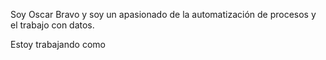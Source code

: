 Soy Oscar Bravo y soy un apasionado de la automatización de procesos y el trabajo con datos.

Estoy trabajando como




<!---
obrbc/obrbc is a ✨ special ✨ repository because its `README.md` (this file) appears on your GitHub profile.
You can click the Preview link to take a look at your changes.
--->
